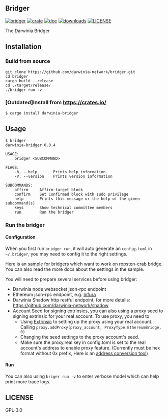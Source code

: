 ## Bridger

[![bridger](https://github.com/darwinia-network/bridger/workflows/bridger/badge.svg)](https://github.com/darwinia-network/bridger)
[![crate](https://img.shields.io/crates/v/darwinia-bridger.svg)](https://crates.io/crates/darwinia-bridger)
[![doc](https://img.shields.io/badge/current-docs-brightgreen.svg)](https://docs.rs/darwinia-bridger/)
[![downloads](https://img.shields.io/crates/d/darwinia-bridger.svg)](https://crates.io/crates/darwinia-bridger)
[![LICENSE](https://img.shields.io/crates/l/darwinia-bridger.svg)](https://choosealicense.com/licenses/gpl/)

The Darwinia Bridger

## Installation

### Build from source

```
git clone https://github.com/darwinia-network/bridger.git
cd bridger
cargo build --release
cd ./target/release/
./bridger run -v
```

### [Outdated]Install from https://crates.io/

```
$ cargo install darwinia-bridger
```

## Usage

```
$ bridger
darwinia-bridger 0.0.4

USAGE:
    bridger <SUBCOMMAND>

FLAGS:
    -h, --help       Prints help information
    -V, --version    Prints version information

SUBCOMMANDS:
    affirm     Affirm target block
    confirm    Set Confirmed block with sudo privilege
    help       Prints this message or the help of the given subcommand(s)
    keys       Show technical committee members
    run        Run the bridger
```

### Run the bridger

#### Configuration

When you first run ```bridger run```, it will auto generate an ```config.toml``` in ```~/.bridger```, you may need to config it to the right settings.

Here is an [sample](./.maintain/ropsten_crab_config.toml.sample) for bridgers which want to work on ropsten-crab bridge.
You can also read the more docs about the settings in the sample.

You will need to prepare several services before using bridger:
- Darwinia node websocket json-rpc endpoint
- Ethereum json-rpc endpoint, e.g. [Infura](https://infura.io/)
- Darwinia Shadow http restful endpoint, for more details: https://github.com/darwinia-network/shadow
- Account Seed for signing extrinsics, you can also using a proxy seed to signing extrinsic for your real account. To use proxy, you need to
    + Using [Extrinsic](https://apps.darwinia.network/#/extrinsics) to setting up the proxy using your real account. Calling ```proxy.addProxy(proxy_account, ProxyType.EthereumBridge, 0)```
    + Changing the seed settings to the proxy account's seed.
    + Make sure the proxy.real key in config.toml is set to the real account's address to enable proxy feature. (Currently must be hex format without 0x prefix, Here is an [address conversion tool](https://crab.subscan.io/tools/ss58_transform))

#### Run

You can also using ```briger run -v``` to enter verbose model which can help print more trace logs.    

## LICENSE

GPL-3.0
